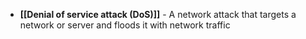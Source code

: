 - **[[Denial of service attack (DoS)]]** - A network attack that targets a network or server and floods it with network traffic